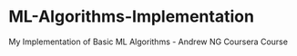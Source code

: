 # ML-Algorithms-Implementation
My Implementation of Basic ML Algorithms - Andrew NG Coursera Course

